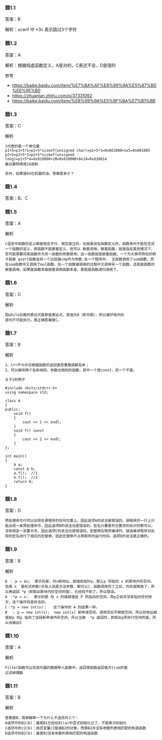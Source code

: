 ### 题1.1

答案：B

解析：scanf 中 *3c 表示跳过3个字符

### 题1.2

答案：A

解析：根据纯虚函数定义，A是对的，C表述不全，D是错的

参考
- https://baike.baidu.com/item/%E7%BA%AF%E8%99%9A%E5%87%BD%E6%95%B0
- https://zhuanlan.zhihu.com/p/37331092
- https://baike.baidu.com/item/%E8%99%9A%E5%9F%BA%E7%B1%BB

### 题1.3

答案：C

解析
```
1代表的是一个单位量 
p1+5=p1+5*1=p1+5*sizeof(unsigned char)=p1+5*1=0x801000+ox5=0x801005 
p2+5=p2+5*1=p2+5*sizeof(unsigned long)=p1+5*4=0x810000+20=0x810000+0x14=0x810014 
最后要转换成16进制

另外，如果是64位机器的话，答案是多少？
```
### 题1.4

答案：B、C

### 题1.5

答案：A

解析
```
C语言中函数的定义都是相互平行、相互独立的，也就是说在函数定义时，函数体内不能包含另一个函数的定义，即函数不能嵌套定义，但可以 嵌套调用。嵌套函数，就是指在某些情况下，您可能需要将某函数作为另一函数的参数使用，这一函数就是嵌套函数。一个为大家所熟知的例子就是 qsort函数会将一个比较器cmp作为参数.在一个程序中， 主函数调用了sum函数，而在sum函数中又调用了mul函数。在一个函数被调用的过程中又调用另一个函数，这就是函数的 嵌套调用。如果是函数本身嵌套调用函数本身，那就是函数递归调用了。
```

### 题1.6

答案：C

解析
```
因while后面的表达式是默值表达式，其值为0（即为假），所以循环体内的
语句不可能执行。故正确答案是C。
```

### 题1.7

答案：B

解析
```
1、C++不允许仅根据函数的返回类型重载函数名称；
2、可以编写两个名称相同，参数也相同的函数，其中一个是const，另一个不是。

关于2的例子

#include <bits/stdc++.h>
using namespace std;
 
class A
{
public:
    void f()
    {
        cout << 1 << endl;
    }
    void f() const
    {
        cout << 2 << endl;
    }
};
 
int main()
{
    A a;
    const A b;
    a.f();  //1
    b.f();  //2
    return 0;
}
```

### 题1.8

答案：D

```
预处理命令行可以出现在源程序的任何位置上，因此选项A的说法是错误的。源程序的一行上只能出现一条预处理命令，因此选项B的说法也是错误的。宏名只要是符合要求的标识符都可以，没有规定一定要大写，因此选项C的说法也是错误的。宏替换在程序编译时，就由编译程序对出现的宏名进行了相应的宏替换，因此宏替换不占用程序的运行时间。选项D的说法是正确的。
```

### 题1.9

答案：B

解析
```
D ： p = &x;  表示的是，对x取地址，赋值给指针p，那么p 将指向 x 的那块内存空间，但是 x  是形式参数(也有人说是方法参数，都可以)，函数调用完了之后，内存就释放了，所以再返回 *p（即取出那块内存空间的值），已经找不到了。所以错误。
A ：*p = x；  表示的是 将 x 的值赋值给 P 所指向的空间，而p之前并没有指向任何地方，这个操作将是非法的。
C：*p = new int(x)；   这个操作同 A 的结果一样。
B  ： p = new int(x);  new int(x) 新申请空间，调用完后不释放空间，所以将地址赋值给p 则p 指向了这段新申请内存空间，所以当做  *p 返回时，即取出p所执行空间的值，所以会输出5
```

### 题1.10

答案：A

解析
```
Filter函数可以将迭代器的数据带入函数中，返回使函数返回值为true的值
过滤掉偶数
```

### 题1.11

答案：B

解析
```
答案是B，简单解释一下为什么不选另外三个：
A选项中的B1(b)：基类B1已经在B1(a)中显式初始化过了，不能再次初始化
C选项中的c2(b)：成员变量c2是类B2的对象，而类B2并没有参数列表相匹配的构造函数
D选项中的B2(b)：基类B2没有参数列表相匹配的构造函数
```
